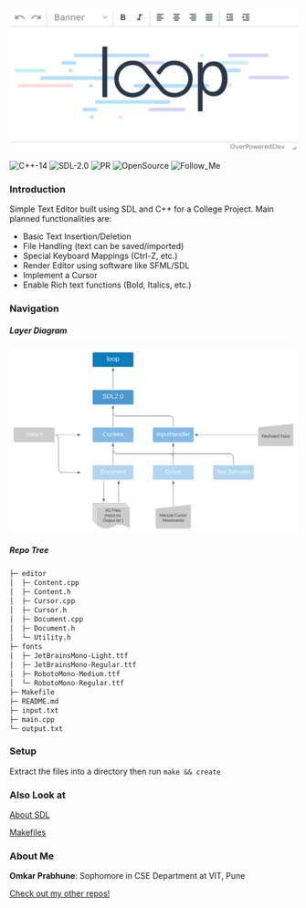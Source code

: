 ![loop](https://github.com/OverPoweredDev/loop/blob/master/images/SDP_banner.png)

![C++-14](https://img.shields.io/badge/C++-14-magenta?style=for-the-badge)
![SDL-2.0](https://img.shields.io/badge/SDL-2.0-blue?style=for-the-badge)
![PR](https://img.shields.io/badge/PRs-welcome-red?style=for-the-badge)
![OpenSource](https://img.shields.io/badge/Open-Source-greun?style=for-the-badge)
![Follow_Me](https://img.shields.io/github/followers/OverPoweredDev?style=for-the-badge)


### Introduction

Simple Text Editor built using SDL and C++ for a College Project. Main planned functionalities are:
- Basic Text Insertion/Deletion
- File Handling (text can be saved/imported)
- Special Keyboard Mappings (Ctrl-Z, etc.)
- Render Editor using software like SFML/SDL
- Implement a Cursor
- Enable Rich text functions (Bold, Italics, etc.)

### Navigation

##### Layer Diagram
![Layer Diagram](https://github.com/OverPoweredDev/loop/blob/master/images/Layer_diagram.svg)

##### Repo Tree
```
├─ editor
│  ├─ Content.cpp
│  ├─ Content.h
│  ├─ Cursor.cpp
│  ├─ Cursor.h
│  ├─ Document.cpp
│  ├─ Document.h
│  └─ Utility.h
├─ fonts
│  ├─ JetBrainsMono-Light.ttf
│  ├─ JetBrainsMono-Regular.ttf
│  ├─ RobotoMono-Medium.ttf
│  └─ RobotoMono-Regular.ttf
├─ Makefile
├─ README.md
├─ input.txt
├─ main.cpp
└─ output.txt
```

### Setup

Extract the files into a directory then run `make && create`

### Also Look at

[About SDL](https://www.libsdl.org/)

[Makefiles](https://www.cs.colby.edu/maxwell/courses/tutorials/maketutor/)

### About Me

**Omkar Prabhune**: Sophomore in CSE Department at VIT, Pune

[Check out my other repos!](https://github.com/OverPoweredDev?tab=repositories)
